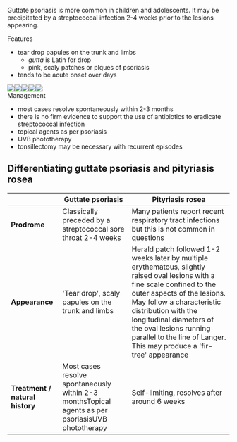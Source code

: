 Guttate psoriasis is more common in children and adolescents. It may be precipitated by a streptococcal infection 2\-4 weeks prior to the lesions appearing.  
  
Features  
* tear drop papules on the trunk and limbs
	+ *gutta* is Latin for drop
	+ pink, scaly patches or plques of psoriasis
* tends to be acute onset over days

  
[![](https://d32xxyeh8kfs8k.cloudfront.net/images_Passmedicine/ddd145.jpg)](https://d32xxyeh8kfs8k.cloudfront.net/images_Passmedicine/ddd145b.jpg)[![](https://d32xxyeh8kfs8k.cloudfront.net/images_Passmedicine/ddd945.jpg)](https://d32xxyeh8kfs8k.cloudfront.net/images_Passmedicine/ddd945b.jpg)[![](https://d32xxyeh8kfs8k.cloudfront.net/images_Passmedicine/ddd146.jpg)](https://d32xxyeh8kfs8k.cloudfront.net/images_Passmedicine/ddd146b.jpg)[![](https://d32xxyeh8kfs8k.cloudfront.net/images_Passmedicine/ddd944.jpg)](https://d32xxyeh8kfs8k.cloudfront.net/images_Passmedicine/ddd944b.jpg)[![](https://d32xxyeh8kfs8k.cloudfront.net/images_Passmedicine/ddd147.jpg)](https://d32xxyeh8kfs8k.cloudfront.net/images_Passmedicine/ddd147b.jpg)  
Management  
* most cases resolve spontaneously within 2\-3 months
* there is no firm evidence to support the use of antibiotics to eradicate streptococcal infection
* topical agents as per psoriasis
* UVB phototherapy
* tonsillectomy may be necessary with recurrent episodes

  
Differentiating guttate psoriasis and pityriasis rosea
------------------------------------------------------

  


|  | Guttate psoriasis | Pityriasis rosea |
| --- | --- | --- |
| **Prodrome** | Classically preceded by a streptococcal sore throat 2\-4 weeks | Many patients report recent respiratory tract infections but this is not common in questions |
| **Appearance** | 'Tear drop', scaly papules on the trunk and limbs | Herald patch followed 1\-2 weeks later by multiple erythematous, slightly raised oval lesions with a fine scale confined to the outer aspects of the lesions. May follow a characteristic distribution with the longitudinal diameters of the oval lesions running parallel to the line of Langer. This may produce a 'fir\-tree' appearance |
| **Treatment / natural history** | Most cases resolve spontaneously within 2\-3 monthsTopical agents as per psoriasisUVB phototherapy | Self\-limiting, resolves after around 6 weeks |

